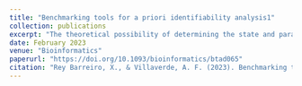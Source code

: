```yaml
---
title: "Benchmarking tools for a priori identifiability analysis1"
collection: publications
excerpt: "The theoretical possibility of determining the state and parameters of a dynamic model by measuring its outputs is given by its structural identifiability and its observability. These properties should be analysed before attempting to calibrate a model, but their a priori analysis can be challenging, requiring symbolic calculations that often have a high computational cost. In recent years, a number of software tools have been developed for this task, mostly in the systems biology community. These tools have vastly different features and capabilities, and a critical assessment of their performance is still lacking"
date: February 2023
venue: "Bioinformatics"
paperurl: "https://doi.org/10.1093/bioinformatics/btad065"
citation: "Rey Barreiro, X., & Villaverde, A. F. (2023). Benchmarking tools for a priori identifiability analysis. Bioinformatics, 39(2), btad065."
---
```

